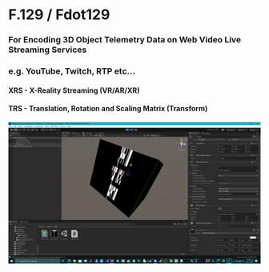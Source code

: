 # F.129 / Fdot129
### For Encoding 3D Object Telemetry Data on Web Video Live Streaming Services
### e.g. YouTube, Twitch, RTP etc...

#### XRS - X-Reality Streaming (VR/AR/XR)
#### TRS - Translation, Rotation and Scaling Matrix (Transform)

![screenshot](/Fdot129/telemetry_video_stream.png)

